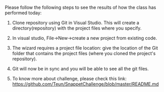Please follow the following steps to see the results of how the class has performed today:

1. Clone repository using Git in Visual Studio. This will create a directory(repository) with the project files where you specify.

2. In visual studio, File->New->create a new project from existing code.

3. The wizard requires a project file location: give the location of the Git folder that contains the project files (where you cloned the project's repository).

4. Git will now be in sync and you will be able to see all the git files.

5. To know more about challenge, please check this link: https://github.com/Teun/SnappetChallenge/blob/master/README.md